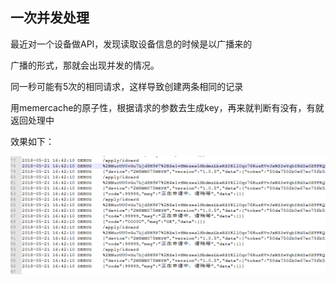 ## 一次并发处理

最近对一个设备做API，发现读取设备信息的时候是以广播来的

广播的形式，那就会出现并发的情况。

同一秒可能有5次的相同请求，这样导致创建两条相同的记录

用memercache的原子性，根据请求的参数去生成key，再来就判断有没有，有就返回处理中

效果如下：

![并发效果](https://github.com/klauspeng/notes/raw/master/img/concurrent.png)